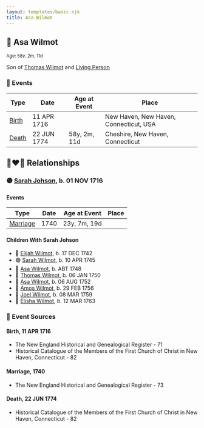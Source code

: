 ```yaml
---
layout: templates/basic.njk
title: Asa Wilmot
---
```

## 🔵 Asa Wilmot
<small>Age: 58y, 2m, 11d</small>

Son of [Thomas Wilmot](/people/3/36930663) and [Living Person](/people/1/19292651)

### 📆 Events

Type | Date | Age at Event | Place
------ | ------ | ------ | ------
[Birth](#event-event-2) | 11 APR 1716 |  | New Haven, New Haven, Connecticut, USA
[Death](#event-event-3) | 22 JUN 1774 | 58y, 2m, 11d | Cheshire, New Haven, Connecticut

## 👩‍❤️‍👨 Relationships

### 🟣 [Sarah Johson](/people/4/48968878), b. 01 NOV 1716

#### Events

Type | Date | Age at Event | Place
------ | ------ | ------ | ------
[Marriage](#event-family-0-event-0) | 1740 | 23y, 7m, 19d |
#### Children With Sarah Johson
* 🔵 [Elijah Wilmot](/people/9/99050066), b. 17 DEC 1742
* 🟣 [Sarah Wilmot](/people/3/33582066), b. 10 APR 1745
* 🔵 [Asa Wilmot](/people/4/47117298), b. ABT 1748
* 🔵 [Thomas Wilmot](/people/4/47695656), b. 06 JAN 1750
* 🔵 [Asa Wilmot](/people/9/91393496), b. 06 AUG 1752
* 🔵 [Amos Wilmot](/people/3/34677049), b. 29 FEB 1756
* 🔵 [Joel Wilmot](/people/1/17310990), b. 08 MAR 1759
* 🔵 [Elisha Wilmot](/people/2/21177328), b. 12 MAR 1763
### 📰 Event Sources

#### <a id="event-event-2"></a> Birth, 11 APR 1716
* The New England Historical and Genealogical Register  - 71
* Historical Catalogue of the Members of the First Church of Christ in New Haven, Connecticut  - 82

#### <a id="event-family-0-event-0"></a> Marriage, 1740
* The New England Historical and Genealogical Register  - 73
#### <a id="event-event-3"></a> Death, 22 JUN 1774
* Historical Catalogue of the Members of the First Church of Christ in New Haven, Connecticut  - 82
